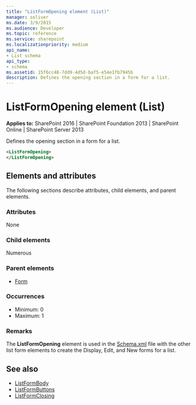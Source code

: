 ```yaml
---
title: "ListFormOpening element (List)"
manager: soliver
ms.date: 3/9/2015
ms.audience: Developer
ms.topic: reference
ms.service: sharepoint
ms.localizationpriority: medium
api_name:
- List schema
api_type:
- schema
ms.assetid: 15f6cc48-7dd9-4d5d-baf5-e54e1fb7945b
description: Defines the opening section in a form for a list.
---
```


# ListFormOpening element (List)

**Applies to:** SharePoint 2016 | SharePoint Foundation 2013 | SharePoint Online | SharePoint Server 2013
  
Defines the opening section in a form for a list.
  
```XML
<ListFormOpening>
</ListFormOpening>
```

## Elements and attributes

The following sections describe attributes, child elements, and parent elements.

### Attributes

None
   
### Child elements

Numerous 
   
### Parent elements

- [Form](form-element-list.md)
   
### Occurrences

- Minimum: 0
- Maximum: 1
   
### Remarks

The **ListFormOpening** element is used in the [Schema.xml](https://msdn.microsoft.com/library/c2f01064-80d8-47ee-b602-ecf4c480ac56%28Office.15%29.aspx) file with the other list form elements to create the Display, Edit, and New forms for a list. 
  
## See also

- [ListFormBody](listformbody-element-list.md) 
- [ListFormButtons](listformbuttons-element-list.md)  
- [ListFormClosing](listformclosing-element-list.md)

